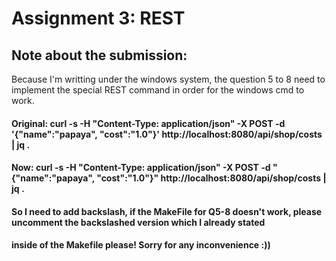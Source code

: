 # Assignment 3: REST

## Note about the submission:
Because I'm writting under the windows system, the question 5 to 8 need to implement the special REST command 
in order for the windows cmd to work.
#### Original: curl -s -H "Content-Type: application/json" -X POST -d '{"name":"papaya", "cost":"1.0"}' http://localhost:8080/api/shop/costs | jq .
#### Now:  curl -s -H "Content-Type: application/json" -X POST -d "{\"name\":\"papaya\", \"cost\":\"1.0\"}" http://localhost:8080/api/shop/costs | jq .
#### So I need to add backslash, if the MakeFile for Q5-8 doesn't work, please uncomment the backslashed version which I already stated
#### inside of the Makefile please! Sorry for any inconvenience :))
